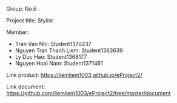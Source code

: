 Group: No.6

Project title: Stylist

Member:
 - Tran Van Nhi: Student1370237
 - Nguyen Tran Thanh Liem: Student1363639
 - Ly Duc Hao: Student1368177
 - Nguyen Hoai Nam: Student1371461

Link product: https://liemliem1003.github.io/eProject2/

Link document: https://github.com/liemliem1003/eProject2/tree/master/document
